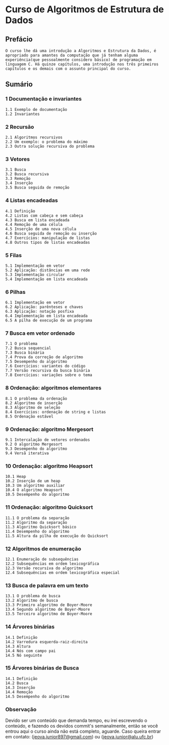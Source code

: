 # Curso de Algoritmos de Estrutura de Dados
## Prefácio
    O curso lhe dá uma introdução a Algoritmos e Estrutura da Dados, é apropriado para amantes da computação que já tenham alguma experiência(que pessoalmente considero básico) de programação em linguagem C. Há quinze capítulos, uma introdução nos três primeiros capítulos e os demais com o assunto principal do curso.

## Sumário
### 1 Documentação e invariantes
    1.1 Exemplo de documentação
    1.2 Invariantes
### 2 Recursão
    2.1 Algoritmos recursivos
    2.2 Um exemplo: o problema do máximo
    2.3 Outra solução recursiva do problema
### 3 Vetores
    3.1 Busca 
    3.2 Busca recursiva
    3.3 Remoção
    3.4 Inserção
    3.5 Busca seguida de remoção
### 4 Listas encadeadas
    4.1 Definição
    4.2 Listas com cabeça e sem cabeça
    4.3 Busca em lista encadeada
    4.4 Remoção de uma célula
    4.5 Inserção de uma nova célula
    4.6 Busca seguida de remoção ou inserção
    4.7 Exercícios: manipulação de listas
    4.8 Outros tipos de listas encadeadas
### 5 Filas
    5.1 Implementação em vetor
    5.2 Aplicação: distâncias em uma rede
    5.3 Implementação circular
    5.4 Implementação em lista encadeada
### 6 Pilhas
    6.1 Implementação em vetor
    6.2 Aplicação: parênteses e chaves
    6.3 Aplicação: notação posfixa
    6.4 Implementação em lista encadeada
    6.5 A pilha de execução de um programa
### 7 Busca em vetor ordenado
    7.1 O problema
    7.2 Busca sequencial
    7.3 Busca binária
    7.4 Prova da correção de algoritmo
    7.5 Desempenho do algoritmo
    7.6 Exercícios: variantes do código
    7.7 Versão recursiva da busca binária
    7.8 Exercícios: variações sobre o tema
### 8 Ordenação: algoritmos elementares
    8.1 O problema da ordenação 
    8.2 Algoritmo de inserção
    8.3 Algoritmo de seleção
    8.4 Exercícios: ordenação de string e listas
    8.5 Ordenação estável
### 9 Ordenação: algoritmo Mergesort
    9.1 Intercalação de vetores ordenados
    9.2 O algoritmo Mergesort
    9.3 Desempenho do algoritmo
    9.4 Versã iterativa
### 10 Ordenação: algoritmo Heapsort
    10.1 Heap
    10.2 Inserção de um heap
    10.3 Um algoritmo auxiliar
    10.4 O algoritmo Heapsort
    10.5 Desempenho do algoritmo
### 11 Ordenação: algoritmo Quicksort
    11.1 O problema da separação
    11.2 Algoritmo da separação
    11.3 Algoritmo Quicksort básico
    11.4 Desempenho do algoritmo
    11.5 Altura da pilha de execução do Quicksort
### 12 Algoritmos de enumeração
    12.1 Enumeração de subsequências
    12.2 Subsequências em ordem lexicográfica
    12.3 Versão recursiva do algoritmo
    12.4 Subsequências em ordem lexicográfica especial
### 13 Busca de palavra em um texto
    13.1 O problema de busca
    13.2 Algoritmo de busca
    13.3 Primeiro algoritmo de Boyer-Moore
    13.4 Segundo algoritmo de Boyer-Moore
    13.5 Terceiro algoritmo de Boyer-Moore
### 14 Árvores binárias
    14.1 Definição
    14.2 Varredura esquerda-raiz-direita
    14.3 Altura
    14.4 Nós com campo pai
    14.5 Nó seguinte
### 15 Árvores binárias de Busca
    14.1 Definição
    14.2 Busca
    14.3 Inserção
    14.4 Remoção
    14.5 Desempenho do algoritmo

### Observação
Devido ser um conteúdo que demanda tempo, eu irei escrevendo o conteúdo, e fazendo os devidos commit's semanalmente, então se você entrou aqui o curso ainda não está completo, aguarde. Caso queira entrar em contato: (jeova.junior897@gmail.com) ou (jeova.junior@alu.ufc.br)